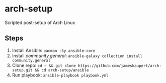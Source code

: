 # arch-setup
Scripted post-setup of Arch Linux

## Steps
1. Install Ansible: `pacman -Sy ansible-core`
2. Install *community.general*: `ansible-galaxy collection install community.general`
3. Clone repo: `cd ~ && git clone https://github.com/jameskaupert/arch-setup.git && cd arch-setup/ansible`
4. Run playbook: `ansible-playbook playbook.yml`
